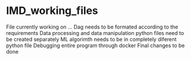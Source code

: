 # IMD_working_files
File currently working on ...
Dag needs to be formated according to the requirements
Data processing and data manipulation python files need to be created separately
ML algorimth needs to be in completely diferent python file
Debugging entire program through docker
Final changes to be done
